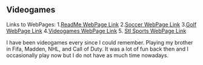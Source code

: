 ## Videogames
Links to WebPages: 
1.[ReadMe WebPage Link](README.md)  2.[Soccer WebPage Link](Soccer.md)  3.[Golf WebPage Link](Golf.md)  4.[Videogames WebPage Link](Videogames.md) 5. [Stl Sports WebPage Link](Stlsports.md)

I have been videogames every since I could remember. Playing my brother in Fifa, Madden, NHL, and Call of Duty. It was a lot of fun back then and I occasionally play now but I do not have as much time nowadays.
